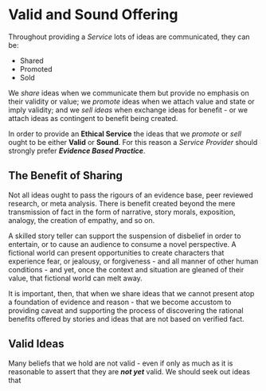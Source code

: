 # Valid and Sound Offering

Throughout providing a *Service* lots of ideas are communicated, they can be:

* Shared
* Promoted
* Sold

We *share* ideas when we communicate them but provide no emphasis on their validity or value; we *promote* ideas when we attach value and state or imply validity; and we *sell ideas* when exchange ideas for benefit - or we attach ideas as contingent to benefit being created.

In order to provide an **Ethical Service** the ideas that we *promote* or *sell* ought to be either **Valid** or **Sound**. For this reason a *Service Provider* should strongly prefer ***Evidence Based Practice***.

## The Benefit of Sharing

Not all ideas ought to pass the rigours of an evidence base, peer reviewed research, or meta analysis. There is benefit created beyond the mere transmission of fact in the form of narrative, story morals, exposition, analogy, the creation of empathy, and so on.

A skilled story teller can support the suspension of disbelief in order to entertain, or to cause an audience to consume a novel perspective. A fictional world can present opportunities to create characters that experience fear, or jealousy, or forgiveness - and all manner of other human conditions - and yet, once the context and situation are gleaned of their value, that fictional world can melt away.

It is important, then, that when we share ideas that we cannot present atop a foundation of evidence and reason - that we become accustom to providing caveat and supporting the process of discovering the rational benefits offered by stories and ideas that are not based on verified fact.

## Valid Ideas

Many beliefs that we hold are not valid - even if only as much as it is reasonable to assert that they are ***not yet*** valid. We should seek out ideas that 
<!--stackedit_data:
eyJoaXN0b3J5IjpbLTE1ODkzMDkwNTMsLTQ1MTc5Mzk1MCwtMT
gzNTI3MjY3OV19
-->